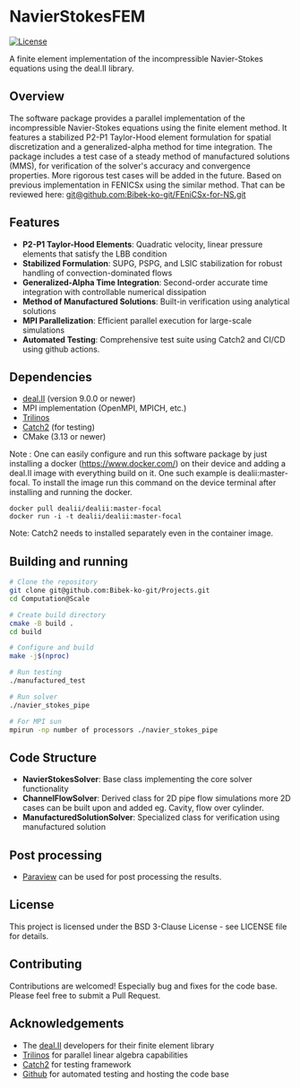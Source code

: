 # NavierStokesFEM

[![License](https://img.shields.io/badge/License-BSD_3--Clause-blue.svg)](https://opensource.org/licenses/BSD-3-Clause)

A finite element implementation of the incompressible Navier-Stokes equations using the deal.II library.

## Overview

The software package provides a parallel implementation of the incompressible Navier-Stokes equations using the finite element method. It features a stabilized P2-P1 Taylor-Hood element formulation for spatial discretization and a generalized-alpha method for time integration. The package includes a test case of a steady method of manufactured solutions (MMS), for verification of the solver's accuracy and convergence properties. More rigorous test cases will be added in the future.
Based on previous implementation in FENICSx using the similar method. That can be reviewed here: [git@github.com:Bibek-ko-git/FEniCSx-for-NS.git](https://github.com/Bibek-ko-git/FEniCSx-for-NS.git)

## Features

- **P2-P1 Taylor-Hood Elements**: Quadratic velocity, linear pressure elements that satisfy the LBB condition
- **Stabilized Formulation**: SUPG, PSPG, and LSIC stabilization for robust handling of convection-dominated flows
- **Generalized-Alpha Time Integration**: Second-order accurate time integration with controllable numerical dissipation
- **Method of Manufactured Solutions**: Built-in verification using analytical solutions
- **MPI Parallelization**: Efficient parallel execution for large-scale simulations
- **Automated Testing**: Comprehensive test suite using Catch2 and CI/CD using github actions.

## Dependencies

- [deal.II](https://www.dealii.org/) (version 9.0.0 or newer)
- MPI implementation (OpenMPI, MPICH, etc.)
- [Trilinos](https://trilinos.github.io/)
- [Catch2](https://github.com/catchorg/Catch2) (for testing)
- CMake (3.13 or newer)

Note : One can easily configure and run this software package by just installing a docker (https://www.docker.com/) on  their device and adding a deal.II image with everything build on it. One such example is dealii:master-focal. To install the image run this command on the device terminal after installing and running the docker.
```
docker pull dealii/dealii:master-focal
docker run -i -t dealii/dealii:master-focal
```
Note: Catch2 needs to installed separately even in the container image.

## Building and running

```bash
# Clone the repository
git clone git@github.com:Bibek-ko-git/Projects.git
cd Computation@Scale

# Create build directory
cmake -B build .
cd build

# Configure and build
make -j$(nproc)

# Run testing 
./manufactured_test

# Run solver
./navier_stokes_pipe

# For MPI sun
mpirun -np number of processors ./navier_stokes_pipe
```
## Code Structure
- **NavierStokesSolver**: Base class implementing the core solver functionality
- **ChannelFlowSolver**: Derived class for 2D pipe flow simulations more 2D cases can be built upon and added eg. Cavity, flow over cylinder.
- **ManufacturedSolutionSolver**: Specialized class for verification using manufactured solution

## Post processing 
- [Paraview](https://www.paraview.org/) can be used for post processing the results.

## License 
This project is licensed under the BSD 3-Clause License - see LICENSE file for details.

## Contributing
Contributions are welcomed! Especially bug and fixes for the code base. Please feel free to submit a Pull Request. 

## Acknowledgements
- The [deal.II](https://www.dealii.org/) developers for their finite element library
- [Trilinos](https://trilinos.github.io/) for parallel linear algebra capabilities
- [Catch2](https://github.com/catchorg/Catch2) for testing framework
- [Github](https://github.com/) for automated testing and hosting the code base

